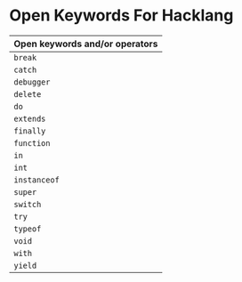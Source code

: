 # Open Keywords For Hacklang

| **Open keywords and/or operators**
| ------------------------------------------------------------------ |
| `break` |
| `catch` |
| `debugger` |
| `delete` |
| `do` |
| `extends` |
| `finally` |
| `function` |
| `in` |
| `int` |
| `instanceof`|
| `super` |
| `switch` |
| `try` |
| `typeof` |
| `void` |
| `with` |
| `yield` |
